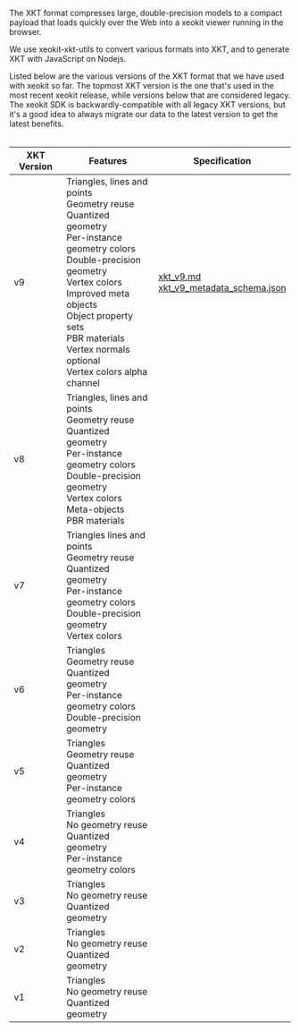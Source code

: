 The XKT format compresses large, double-precision models to a compact payload that loads quickly over the Web into 
a xeokit viewer running in the browser. 

We use xeokit-xkt-utils to convert various formats into XKT, and to generate XKT with JavaScript on Nodejs.

Listed below are the various versions of the XKT format that we have used with xeokit so far. The topmost XKT version 
is the one that's used in the most recent xeokit release, while versions below that are considered legacy. The xeokit SDK is backwardly-compatible with all legacy 
XKT versions, but it's a good idea to always migrate our data to the latest version to get the latest benefits.
<br><br>

| XKT Version | Features | Specification |
| --- | --- | --- |
| v9 | Triangles, lines and points<br>Geometry reuse<br>Quantized geometry<br>Per-instance geometry colors<br>Double-precision geometry<br>Vertex colors<br>Improved meta objects<br>Object property sets<br>PBR materials<br>Vertex normals optional<br>Vertex colors alpha channel| [xkt_v9.md](https://github.com/xeokit/xeokit-xkt-utils/tree/master/specs/xkt_v9.md) <br>[xkt_v9_metadata_schema.json](https://github.com/xeokit/xeokit-xkt-utils/blob/master/specs/xkt_v9_metadata.schema.json) |
| v8 | Triangles, lines and points<br>Geometry reuse<br>Quantized geometry<br>Per-instance geometry colors<br>Double-precision geometry<br>Vertex colors<br>Meta-objects<br>PBR materials | |
| v7 | Triangles lines and points<br>Geometry reuse<br>Quantized geometry<br>Per-instance geometry colors<br>Double-precision geometry<br>Vertex colors| |
| v6 | Triangles<br>Geometry reuse<br>Quantized geometry<br>Per-instance geometry colors<br>Double-precision geometry| |
| v5 | Triangles<br>Geometry reuse<br>Quantized geometry<br>Per-instance geometry colors| |
| v4 | Triangles<br>No geometry reuse<br>Quantized geometry<br>Per-instance geometry colors| |
| v3 | Triangles<br>No geometry reuse<br>Quantized geometry | |
| v2 | Triangles<br>No geometry reuse<br>Quantized geometry | |
| v1 | Triangles<br>No geometry reuse<br>Quantized geometry | |
